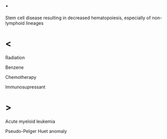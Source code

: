 # .

Stem cell disease resulting in decreased hematopoiesis, especially of non-lymphoid lineages

# <

Radiation

Benzene

Chemotherapy

Immunosupressant

# >

Acute myeloid leukemia

Pseudo-Pelger Huet anomaly
